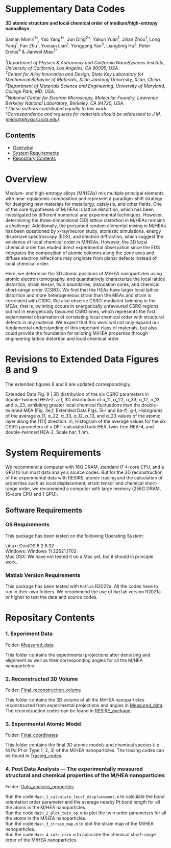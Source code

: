 # Supplementary Data Codes 

**3D atomic structure and local chemical order of medium/high-entropy nanoalloys**

Saman Moniri<sup>1*</sup>, Yao Yang<sup>1*</sup>, Jun Ding<sup>2*</sup>, Yakun Yuan<sup>1</sup>, Jihan Zhou<sup>1</sup>, Long Yang<sup>1</sup>, Fan Zhu<sup>1</sup>, Yuxuan Liao<sup>1</sup>, Yonggang Yao<sup>3</sup>, Liangbing Hu<sup>3</sup>, Peter Ercius<sup>4</sup> & Jianwei Miao<sup>1†</sup>    

*<sup>1</sup>Department of Physics & Astronomy and California NanoSystems Institute, University of California, Los Angeles, CA 90095, USA.*    
*<sup>2</sup>Center for Alloy Innovation and Design, State Key Laboratory for Mechanical Behavior of Materials, Xi’an Jiaotong University, Xi’an, China.*    
*<sup>3</sup>Department of Materials Science and Engineering, University of Maryland, College Park, MD, USA.*      
*<sup>4</sup>National Center for Electron Microscopy, Molecular Foundry, Lawrence Berkeley National Laboratory, Berkeley, CA 94720, USA.*   
**These authors contributed equally to this work.*     
*†Correspondence and requests for materials should be addressed to J.M. (miao@physics.ucla.edu).*  

## Contents

- [Overview](#overview)
- [System Requirements](#system-requirements)
- [Repositary Contents](#repositary-contents)

# Overview

Medium- and high-entropy alloys (M/HEAs) mix multiple principal elements with near-equiatomic composition and represent a paradigm-shift strategy for designing new materials for metallurgy, catalysis, and other fields. One of the core hypotheses of M/HEAs is lattice distortion, which has been investigated by different numerical and experimental techniques. However, determining the three-dimensional (3D) lattice distortion in M/HEAs remains a challenge. Additionally, the presumed random elemental mixing in M/HEAs has been questioned by x-ray/neuron study, atomistic simulations, energy dispersive spectroscopy (EDS), and electron diffraction, which suggest the existence of local chemical order in M/HEAs. However, the 3D local chemical order has eluded direct experimental observation since the EDS integrates the composition of atomic columns along the zone axes and diffuse electron reflections may originate from planar defects instead of local chemical order. 

Here, we determine the 3D atomic positions of M/HEA nanoparticles using atomic electron tomography, and quantitatively characterize the local lattice distortion, strain tensor, twin boundaries, dislocation cores, and chemical short-range order (CSRO). We find that the HEAs have larger local lattice distortion and more heterogeneous strain than the MEAs and strain is correlated with CSRO. We also observe CSRO-mediated twinning in the MEAs, that is, twinning occurs in energetically unfavoured CSRO regions but not in energetically favoured CSRO ones, which represents the first experimental observation of correlating local chemical order with structural defects in any material. We expect that this work will not only expand our fundamental understanding of this important class of materials, but also could provide the foundation for tailoring M/HEA properties through engineering lattice distortion and local chemical order. 

# Revisions to Extended Data Figures 8 and 9

The extended figures 8 and 9 are updated correspondingly. 

Extended Data Fig. 9 | 3D distribution of the six CSRO parameters in double-twinned HEA-2. a-f, 3D distribution of α_11, α_22, α_33, α_12, α_13, and α_23, exhibiting greater local chemical fluctuations than the double-twinned MEA (Fig. 3e,f, Extended Data Figs. 5i–l and 6a–f). g-l, Histograms of the average α_11, α_22, α_33, α_12, α_13, and α_23 values of the atomic layer along the [111] direction. m, Histogram of the average values for the six CSRO parameters of a DFT-calculated bulk HEA, twin-free HEA-4, and double-twinned HEA-2. Scale bar, 1 nm.


# System Requirements

We recommend a computer with 16G DRAM, standard i7 4-core CPU, and a GPU to run most data analysis source codes. But for the 3D reconstruction of the experimental data with RESIRE, atomic tracing and the calculation of properties such as local displacement, strain tensor and chemical short-range order, we recommend a computer with large memory (256G DRAM, 16-core CPU and 1 GPU).

## Software Requirements

### OS Requirements

This package has been tested on the following Operating System:

Linux: CentOS 6 2.6.32    
Windows: Windows 11 22621.1702    
Mac OSX: We have not tested it on a Mac yet, but it should in principle work.     

### Matlab Version Requirements

This package has been tested with `Matlab` R2022a. All the codes have to run in their own folders. We recommend the use of `Matlab` version R2021a or higher to test the data and source codes.

# Repositary Contents

### 1. Experiment Data

Folder: [Measured_data](./1_Measured_data)

This folder contains the experimental projections after denoising and alignment as well as their corresponding angles for all the M/HEA nanoparticles.

### 2. Reconstructed 3D Volume

Folder: [Final_reconstruction_volume](./2_Final_reconstruction_volume)

This folder contains the 3D volume of all the M/HEA nanoparticles reconstructed from experimental projections and angles in [Measured_data](./1_Measured_data). 
The reconstruction codes can be found in [RESIRE_package](https://github.com/AET-MetallicGlass/Supplementary-Data-Codes/tree/master/2_RESIRE_package).

### 3. Experimental Atomic Model

Folder: [Final_coordinates](./3_Final_coordinates)

This folder contains the final 3D atomic models and chemical species (i.e. Ni Pd Pt or Type 1, 2, 3) of the M/HEA nanoparticles. 
The tracing codes can be found in [Tracing_codes](https://github.com/AET-MetallicGlass/Supplementary-Data-Codes/tree/master/4_Tracing_and_classification).

### 4. Post Data Analysis — The experimentally measured structural and chemical properties of the M/HEA nanoparticles

Folder: [Data_analysis_properties](./4_Data_analysis_properties)

Run the code `Main_1_calculate_local_displacement.m` to calculate the bond orientation order parameter and the average nearby Pt bond length for all the atoms in the M/HEA nanoparticles.   
Run the code `Main_2_plot_twin_op.m` to plot the twin order parameters for all the atoms in the M/HEA nanoparticles.    
Run the code `Main_3_strain_map.m` to plot the strain map of the M/HEA nanoparticles.    
Run the code `Main_4_calc_csro.m` to calculate the chemical short-range order of the M/HEA nanoparticles.    

